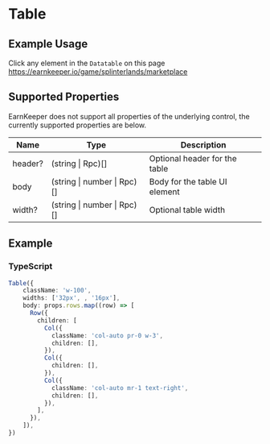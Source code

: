 # Table

## Example Usage

Click any element in the `Datatable` on this page
<https://earnkeeper.io/game/splinterlands/marketplace>

## Supported Properties

EarnKeeper does not support all properties of the underlying control, the currently supported properties are below.

| Name        | Type                          | Description                              |
| ------------| -------------------------     | -----------                              |
| header?     | (string \| Rpc)[]           |  Optional header for the table           |
| body        | (string \| number \| Rpc)[] |  Body for the table UI element           |
| width?      | (string \| number \| Rpc)[] |  Optional table width                    |

## Example

### TypeScript

```typescript
Table({
    className: 'w-100',
    widths: ['32px', , '16px'],
    body: props.rows.map((row) => [
      Row({
        children: [
          Col({
            className: 'col-auto pr-0 w-3',
            children: [],
          }),
          Col({
            children: [],
          }),
          Col({
            className: 'col-auto mr-1 text-right',
            children: [],
          }),
        ],
      }),
    ]),
})
```
